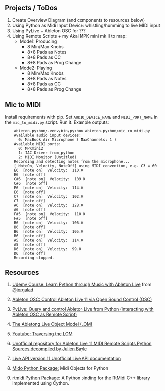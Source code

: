 ## Projects / ToDos
1. Create Overview Diagram (and components to resources below)
2. Using Python as Midi Input Device: whistling/humming to live MIDI input
3. Using PyLive + Ableton OSC for ???
4. Using Remote Scripts + my Akai MPK mini mk II to map:
    * Mode1: Producing
        - 8 Min/Max Knobs
        - 8+8 Pads as Notes
        - 8+8 Pads as CC
        - 8+8 Pads as Prog Change
    * Mode2: Playing
        - 8 Min/Max Knobs
        - 8+8 Pads as Notes
        - 8+8 Pads as CC
        - 8+8 Pads as Prog Change

## Mic to MIDI
Install requirements with pip.
Set `AUDIO_DEVICE_NAME` and `MIDI_PORT_NAME` in the `mic_to_midi.py` script.
Run it.
Example outputs:
>
        ableton-python/.venv/bin/python ableton-python/mic_to_midi.py
        Available audio input devices:
          0: MacBook Air Microphone ( MaxChannels: 1 )
        Available MIDI ports:
          0: MPKmini2
          1: IAC Driver from_python
          2: MIDI Monitor (Untitled)
        Recording and detecting notes from the microphone...
        [ NoteOn, Velocity, NoteOff] using MIDI convention, e.g. C3 = 60
        E6  [note on]  Velocity:  110.0
        E6  [note off]
        C#6  [note on]  Velocity:  109.0
        C#6  [note off]
        E6  [note on]  Velocity:  114.0
        E6  [note off]
        C7  [note on]  Velocity:  102.0
        C7  [note off]
        A6  [note on]  Velocity:  128.0
        A6  [note off]
        F#5  [note on]  Velocity:  110.0
        F#5  [note off]
        B6  [note on]  Velocity:  106.0
        B6  [note off]
        B6  [note on]  Velocity:  105.0
        B6  [note off]
        A5  [note on]  Velocity:  114.0
        A5  [note off]
        D6  [note on]  Velocity:  99.0
        D6  [note off]
        Recording stopped.

## Resources
1. [Udemy Course: Learn Python through Music with Ableton Live](https://www.udemy.com/course/learning-python-with-ableton-live/) from [@jorgalad](https://github.com/jorgalad)
1.  [Ableton OSC: Control Ableton Live 11 via Open Sound Control (OSC)](https://github.com/ideoforms/AbletonOSC)
1. [PyLive: Query and control Ableton Live from Python (interacting with Ableton OSC as Remote Script)](https://github.com/ideoforms/pylive)
1. [The Abletong Live Object Model (LOM)](https://docs.cycling74.com/max8/vignettes/live_object_model)
1. [Youtube: Traversing the LOM](https://www.youtube.com/watch?v=qeabaagMZr8)
1. [Unofficial repository for Ableton Live 11 MIDI Remote Scripts Python Sources decompiled by Julien Bayle](https://github.com/gluon/AbletonLive11_MIDIRemoteScripts)
1. [Live API version 11 Unofficial Live API documentation](https://nsuspray.github.io/Live_API_Doc/11.0.0.xml)

1. [Mido Python Package:](https://github.com/mido/mido) Midi Objects for Python
1. [rtmidi Python Package:](https://pypi.org/project/python-rtmidi/) A Python binding for the RtMidi C++ library implemented using Cython.